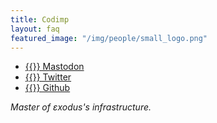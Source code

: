```yaml
---
title: Codimp
layout: faq
featured_image: "/img/people/small_logo.png"
---
```

* [{{<fa fa-mastodon>}} Mastodon](https://mastodon.social/@codeurimpulsif)
* [{{<fa fa-twitter>}} Twitter](https://twitter.com/codeurimpulsif)
* [{{<fa fa-github>}} Github](https://github.com/codeurimpulsiaf)

*Master of εxodus's infrastructure.*
